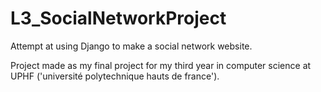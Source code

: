 # L3_SocialNetworkProject

Attempt at using Django to make a social network website.

Project made as my final project for my third year in computer science at UPHF ('université polytechnique hauts de france').